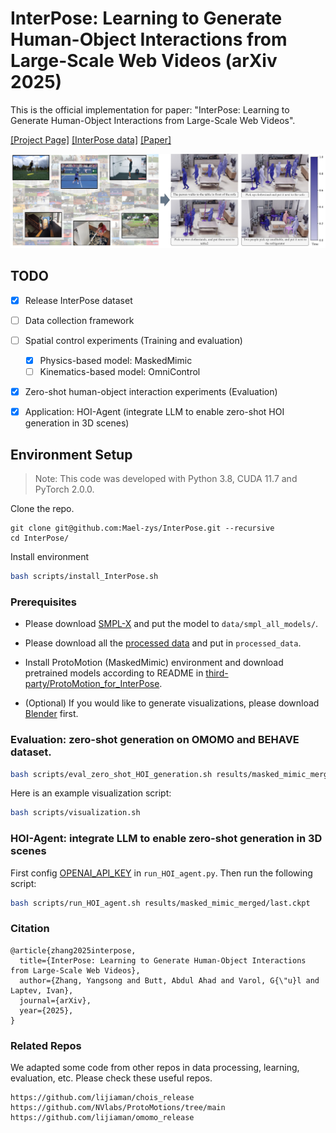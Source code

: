 # InterPose: Learning to Generate Human-Object Interactions from Large-Scale Web Videos (arXiv 2025)
This is the official implementation for paper: "InterPose: Learning to Generate Human-Object Interactions from Large-Scale Web Videos".


[[Project Page]](https://mael-zys.github.io/InterPose/) [[InterPose data]](https://mbzuaiac-my.sharepoint.com/:u:/g/personal/yangsong_zhang_mbzuai_ac_ae/EfZbl_t1SNlDsKwIv9PAf64BB5HFSVxRgHqbzoD9saLzQQ?e=EISCx6) [[Paper]](https://mael-zys.github.io/InterPose/)


![InterPose Teaser](data/teaser_final.jpg)


## TODO

- [x] Release InterPose dataset
- [ ] Data collection framework
- [ ] Spatial control experiments (Training and evaluation)
  - [x] Physics-based model: MaskedMimic
  - [ ] Kinematics-based model: OmniControl
- [x] Zero-shot human-object interaction experiments (Evaluation)
- [x] Application: HOI-Agent (integrate LLM to enable zero-shot HOI generation in 3D scenes)


## Environment Setup
> Note: This code was developed with Python 3.8, CUDA 11.7 and PyTorch 2.0.0.

Clone the repo.
```
git clone git@github.com:Mael-zys/InterPose.git --recursive
cd InterPose/
```

Install environment
```bash
bash scripts/install_InterPose.sh
```

### Prerequisites 
- Please download [SMPL-X](https://smpl-x.is.tue.mpg.de/index.html) and put the model to ```data/smpl_all_models/```.

- Please download all the [processed data](https://mbzuaiac-my.sharepoint.com/:u:/g/personal/yangsong_zhang_mbzuai_ac_ae/EaRaW9p8U2tGsIrvtt858HsBm3FHEflYLz3q32oJGvXsSg?e=6KurAC) and put in ```processed_data```.  

- Install ProtoMotion (MaskedMimic) environment and download pretrained models according to README in [third-party/ProtoMotion_for_InterPose](https://github.com/Mael-zys/ProtoMotion_for_InterPose).

- (Optional) If you would like to generate visualizations, please download [Blender](https://www.blender.org/download/) first. 

### Evaluation: zero-shot generation on OMOMO and BEHAVE dataset.  

```bash
bash scripts/eval_zero_shot_HOI_generation.sh results/masked_mimic_merged/last.ckpt
```

Here is an example visualization script:
```bash
bash scripts/visualization.sh
```

### HOI-Agent: integrate LLM to enable zero-shot generation in 3D scenes

First config [OPENAI_API_KEY](https://github.com/Mael-zys/InterPose/blob/master/run_HOI_agent.py#L19) in ```run_HOI_agent.py```.
Then run the following script:

```bash
bash scripts/run_HOI_agent.sh results/masked_mimic_merged/last.ckpt
```


### Citation
```
@article{zhang2025interpose,
  title={InterPose: Learning to Generate Human-Object Interactions from Large-Scale Web Videos},
  author={Zhang, Yangsong and Butt, Abdul Ahad and Varol, G{\"u}l and Laptev, Ivan},
  journal={arXiv},
  year={2025},
}
```

### Related Repos
We adapted some code from other repos in data processing, learning, evaluation, etc. Please check these useful repos. 
```
https://github.com/lijiaman/chois_release
https://github.com/NVlabs/ProtoMotions/tree/main
https://github.com/lijiaman/omomo_release
``` 